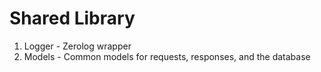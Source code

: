 # Shared Library

1. Logger - Zerolog wrapper
2. Models - Common models for requests, responses, and the database